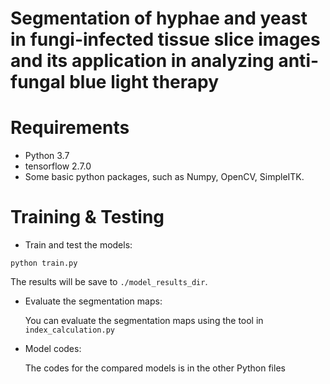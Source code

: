 # Segmentation of hyphae and yeast in fungi-infected tissue slice images and its application in analyzing anti-fungal blue light therapy

# Requirements
- Python 3.7
- tensorflow 2.7.0
- Some basic python packages, such as Numpy, OpenCV, SimpleITK.

# Training & Testing
- Train and test the models:  
    
`python train.py`  
  
  The results will be save to `./model_results_dir`.  
  
- Evaluate the segmentation maps:  
    
  You can evaluate the segmentation maps using the tool in `index_calculation.py`  
  
- Model codes:  
  
  The codes for the compared models is in the other Python files
